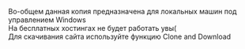 Во-общем данная копия предназначена для локальных машин под управлением Windows
<br>
На бесплатных хостингах не будет работать увы(
<br>
Для скачивания сайта используйте функцию Clone and Download
